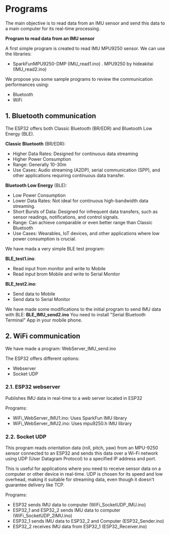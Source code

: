 # **Programs**

The main objective is to read data from an IMU sensor and send this data to a main computer for its real-time processing.

**Program to read data from an IMU sensor**

A first simple program is created to read IMU MPU9250 sensor. We can use the libraries:
- SparkFunMPU9250-DMP (IMU_read1.ino)
. MPU9250 by hideakitai (IMU_read2.ino)

We propose you some sample programs to review the communication performances using:
- Bluetooth 
- WiFi

## **1. Bluetooth communication**

The ESP32 offers both Classic Bluetooth (BR/EDR) and Bluetooth Low Energy (BLE).

**Classic Bluetooth** (BR/EDR):

- Higher Data Rates: Designed for continuous data streaming
- Higher Power Consumption
- Range: Generally 10-30m
- Use Cases: Audio streaming (A2DP), serial communication (SPP), and other applications requiring continuous data transfer.

**Bluetooth Low Energy** (BLE):

- Low Power Consumption
- Lower Data Rates: Not ideal for continuous high-bandwidth data streaming.
- Short Bursts of Data: Designed for infrequent data transfers, such as sensor readings, notifications, and control signals.
- Range: Can achieve comparable or even better range than Classic Bluetooth 
- Use Cases: Wearables, IoT devices, and other applications where low power consumption is crucial.

We have mada a very simple BLE test program: 

**BLE_test1.ino**:
- Read input from monitor and write to Mobile
- Read input brom Mobile and write to Serial Monitor

**BLE_test2.ino**:
- Send data to Mobile
- Send data to Serial Monitor

We have made some modifications to the initial program to send IMU data with BLE: **BLE_IMU_send2.ino**
You need to install "Serial Bluetooth Terminal" App in your mobile phone.

## **2. WiFi communication**

We have made a program: WebServer_IMU_send.ino

The ESP32 offers different options:
- Webserver 
- Socket UDP

### **2.1. ESP32 webserver**

Publishes IMU data in real-time to a web server located in ESP32 

Programs:
- WiFi_WebServer_IMU1.ino: Uses SparkFun IMU library
- WiFi_WebServer_IMU2.ino: Uses mpu9250.h IMU library


### **2.2. Socket UDP**

This program reads orientation data (roll, pitch, yaw) from an MPU-9250 sensor connected to an ESP32 and sends this data over a Wi-Fi network using UDP (User Datagram Protocol) to a specified IP address and port.

This is useful for applications where you need to receive sensor data on a computer or other device in real-time. UDP is chosen for its speed and low overhead, making it suitable for streaming data, even though it doesn't guarantee delivery like TCP.

Programs: 
- ESP32 sends IMU data to computer (WiFi_SocketUDP_IMU.ino)
- ESP32_1 and ESP32_2 sends IMU data to computer (WiFi_SocketUDP_2IMU.ino)
- ESP32_1 sends IMU data to ESP32_2 and Computer (ESP32_Sender.ino)
- ESP32_2 receives IMU data from ESP32_1 (ESP32_Receiver.ino)


